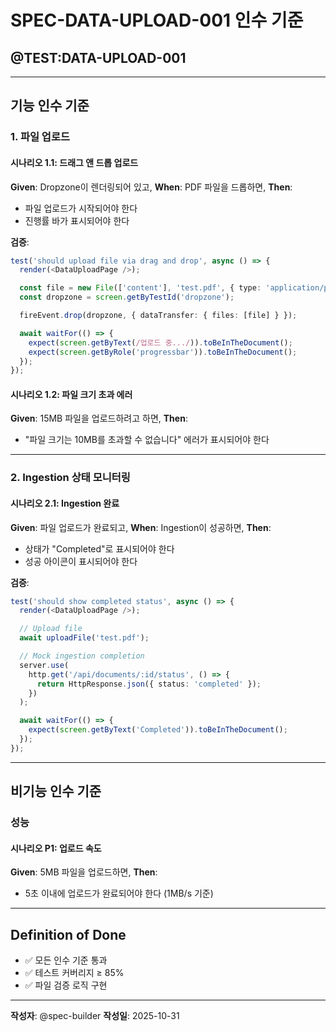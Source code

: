 # SPEC-DATA-UPLOAD-001 인수 기준

## @TEST:DATA-UPLOAD-001

---

## 기능 인수 기준

### 1. 파일 업로드

#### 시나리오 1.1: 드래그 앤 드롭 업로드
**Given**: Dropzone이 렌더링되어 있고,
**When**: PDF 파일을 드롭하면,
**Then**:
- 파일 업로드가 시작되어야 한다
- 진행률 바가 표시되어야 한다

**검증**:
```typescript
test('should upload file via drag and drop', async () => {
  render(<DataUploadPage />);

  const file = new File(['content'], 'test.pdf', { type: 'application/pdf' });
  const dropzone = screen.getByTestId('dropzone');

  fireEvent.drop(dropzone, { dataTransfer: { files: [file] } });

  await waitFor(() => {
    expect(screen.getByText(/업로드 중.../)).toBeInTheDocument();
    expect(screen.getByRole('progressbar')).toBeInTheDocument();
  });
});
```

#### 시나리오 1.2: 파일 크기 초과 에러
**Given**: 15MB 파일을 업로드하려고 하면,
**Then**:
- "파일 크기는 10MB를 초과할 수 없습니다" 에러가 표시되어야 한다

---

### 2. Ingestion 상태 모니터링

#### 시나리오 2.1: Ingestion 완료
**Given**: 파일 업로드가 완료되고,
**When**: Ingestion이 성공하면,
**Then**:
- 상태가 "Completed"로 표시되어야 한다
- 성공 아이콘이 표시되어야 한다

**검증**:
```typescript
test('should show completed status', async () => {
  render(<DataUploadPage />);

  // Upload file
  await uploadFile('test.pdf');

  // Mock ingestion completion
  server.use(
    http.get('/api/documents/:id/status', () => {
      return HttpResponse.json({ status: 'completed' });
    })
  );

  await waitFor(() => {
    expect(screen.getByText('Completed')).toBeInTheDocument();
  });
});
```

---

## 비기능 인수 기준

### 성능

#### 시나리오 P1: 업로드 속도
**Given**: 5MB 파일을 업로드하면,
**Then**:
- 5초 이내에 업로드가 완료되어야 한다 (1MB/s 기준)

---

## Definition of Done
- ✅ 모든 인수 기준 통과
- ✅ 테스트 커버리지 ≥ 85%
- ✅ 파일 검증 로직 구현

---

**작성자**: @spec-builder
**작성일**: 2025-10-31
